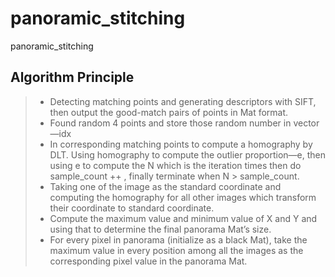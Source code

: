 # panoramic_stitching
panoramic_stitching

## Algorithm Principle
>* Detecting matching points and generating descriptors with SIFT, then output the good-match pairs of points in Mat format.  
>* Found random 4 points and store those random number in vector—idx 
>* In corresponding matching points to compute a homography by DLT. Using homography to compute the outlier proportion—e, then using e to compute the N which is the iteration times then do sample_count ++ , finally terminate when N > sample_count. 
>* Taking one of the image as the standard coordinate and computing the homography for all other images which transform their coordinate to standard coordinate. 
>* Compute the maximum value and minimum value of X and Y and using that to determine the final panorama Mat’s size.  
>* For every pixel in panorama (initialize as a black Mat), take the maximum value in every position among all the images as the corresponding pixel value in the panorama Mat. 
